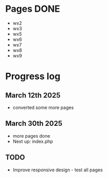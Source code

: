 # Pages DONE
- wx2
- wx3
- wx5
- wx6
- wx7
- wx8
- wx9

# Progress log

## March 12th 2025
- converted some more pages

## March 30th 2025
- more pages done
- Next up: index.php

## TODO
- Improve responsive design - test all pages


